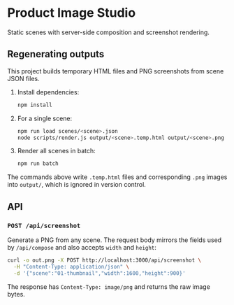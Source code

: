 # Product Image Studio

Static scenes with server-side composition and screenshot rendering.

## Regenerating outputs

This project builds temporary HTML files and PNG screenshots from scene JSON files.

1. Install dependencies:
   ```sh
   npm install
   ```
2. For a single scene:
   ```sh
   npm run load scenes/<scene>.json
   node scripts/render.js output/<scene>.temp.html output/<scene>.png
   ```
3. Render all scenes in batch:
   ```sh
   npm run batch
   ```

The commands above write `.temp.html` files and corresponding `.png` images into `output/`, which is ignored in version control.

## API

### `POST /api/screenshot`

Generate a PNG from any scene. The request body mirrors the fields used by `/api/compose` and also accepts `width` and `height`:

```sh
curl -o out.png -X POST http://localhost:3000/api/screenshot \
  -H "Content-Type: application/json" \
  -d '{"scene":"01-thumbnail","width":1600,"height":900}'
```

The response has `Content-Type: image/png` and returns the raw image bytes.

